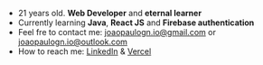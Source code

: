 - 21 years old. **Web Developer** and **eternal learner**
- Currently learning **Java**, **React JS** and **Firebase authentication**
- Feel fre to contact me:  joaopaulogn.io@gmail.com or joaopaulogn.io@outlook.com
- How to reach me:  [LinkedIn](https://www.linkedin.com/in/joaopaulo-gn/) & [Vercel](https://vercel.com/joaopaulogndev)
